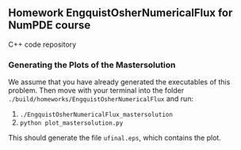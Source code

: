 ## Homework EngquistOsherNumericalFlux for NumPDE course

C++ code repository

### Generating the Plots of the Mastersolution

We assume that you have already generated the executables of this problem.
Then move with your terminal into the folder `./build/homeworks/EngquistOsherNumericalFlux` and run:

1.  `./EngquistOsherNumericalFlux_mastersolution`
2.  `python plot_mastersolution.py`

This should generate the file `ufinal.eps`, which contains the plot.